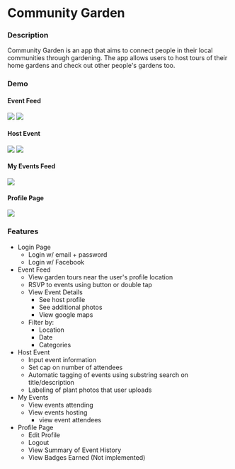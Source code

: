 # Community Garden

### Description
Community Garden is an app that aims to connect people in their local communities through gardening. The app allows users to host tours of their home gardens and check out other people's gardens too.

### Demo 
#### Event Feed
![](https://github.com/hyang00/FinalProject/blob/master/EventFeed.gif)
![](https://github.com/hyang00/FinalProject/blob/master/Filter.gif)
#### Host Event
![](https://github.com/hyang00/FinalProject/blob/master/HostEvent.gif)
![](https://github.com/hyang00/FinalProject/blob/master/labeler.gif)
#### My Events Feed
![](https://github.com/hyang00/FinalProject/blob/master/MyEvent.gif)
#### Profile Page
![](https://github.com/hyang00/FinalProject/blob/master/profile2.gif)

### Features
- Login Page
    - Login w/ email + password 
    - Login w/ Facebook
- Event Feed
    - View garden tours near the user's profile location
    - RSVP to events using button or double tap
    - View Event Details
        - See host profile
        - See additional photos
        - View google maps
    - Filter by:
        - Location
        - Date
        - Categories
- Host Event
    - Input event information
    - Set cap on number of attendees
    - Automatic tagging of events using substring search on title/description
    - Labeling of plant photos that user uploads
- My Events
    - View events attending
    - View events hosting
        - view event attendees
- Profile Page
    - Edit Profile
    - Logout
    - View Summary of Event History
    - View Badges Earned (Not implemented) 
  
